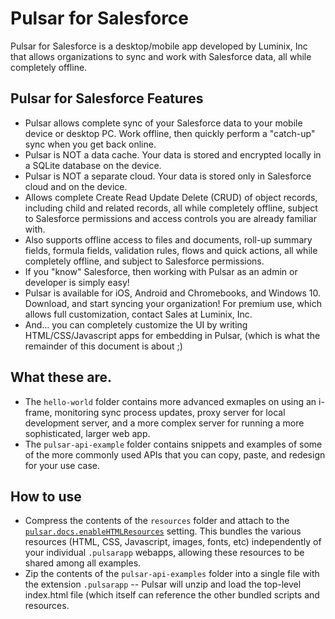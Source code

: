 # Pulsar for Salesforce
Pulsar for Salesforce is a desktop/mobile app developed by Luminix, Inc that allows organizations to sync and work with Salesforce data, all while completely offline.

## Pulsar for Salesforce Features
* Pulsar allows complete sync of your Salesforce data to your mobile device or desktop PC. Work offline, then quickly perform a "catch-up" sync when you get back online.
* Pulsar is NOT a data cache. Your data is stored and encrypted locally in a SQLite database on the device.
* Pulsar is NOT a separate cloud. Your data is stored only in Salesforce cloud and on the device.
* Allows complete Create Read Update Delete (CRUD) of object records, including child and related records, all while completely offline, subject to Salesforce permissions and access controls you are already familiar with.
* Also supports offline access to files and documents, roll-up summary fields, formula fields, validation rules, flows and quick actions, all while completely offline, and subject to Salesforce permissions.
* If you "know" Salesforce, then working with Pulsar as an admin or developer is simply easy!
* Pulsar is available for iOS, Android and Chromebooks, and Windows 10. Download, and start syncing your organization! For premium use, which allows full customization, contact Sales at Luminix, Inc.
* And... you can completely customize the UI by writing HTML/CSS/Javascript apps for embedding in Pulsar, (which is what the remainder of this document is about ;)

## What these are.
* The `hello-world` folder contains more advanced exmaples on using an i-frame, monitoring sync process updates, proxy server for local development server, and a more complex server for running a more sophisticated, larger web app. 
* The `pulsar-api-example` folder contains snippets and examples of some of the more commonly used APIs that you can copy, paste, and redesign for your use case. 

## How to use
* Compress the contents of the `resources` folder and attach to the [`pulsar.docs.enableHTMLResources`](https://luminix.atlassian.net/wiki/spaces/PD/pages/49152017/Pulsar+as+a+Platform#globalsharedresources) setting. This bundles the various resources (HTML, CSS, Javascript, images, fonts, etc) independently of your individual `.pulsarapp` webapps, allowing these resources to be shared among all examples.
* Zip the contents of the `pulsar-api-examples` folder into a single file with the extension `.pulsarapp` -- Pulsar will unzip and load the top-level index.html file (which itself can reference the other bundled scripts and resources.